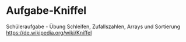 # Aufgabe-Kniffel
Schüleraufgabe - Übung Schleifen, Zufallszahlen, Arrays und Sortierung
https://de.wikipedia.org/wiki/Kniffel
